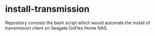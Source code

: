 install-transmission
====================

Repository consists the bash script which would automate the install of transmission client on Seagate GoFlex Home NAS.


